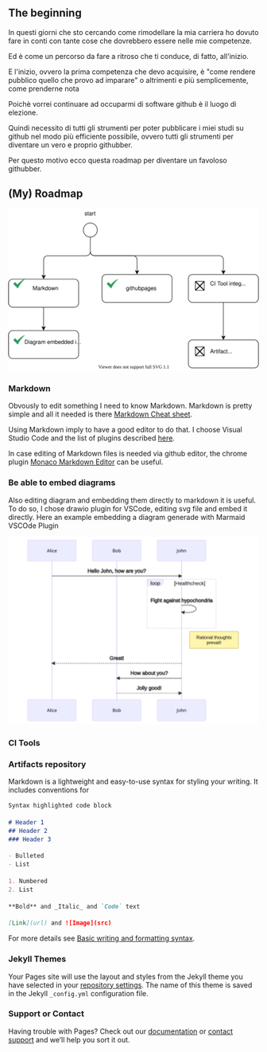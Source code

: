 ## The beginning
In questi giorni che sto cercando come rimodellare la mia carriera ho dovuto fare in conti con tante cose che dovrebbero essere nelle mie competenze.

Ed è come un percorso da fare a ritroso che ti conduce, di fatto, all'inizio.

E l'inizio, ovvero la prima competenza che devo acquisire, è "come rendere pubblico quello che provo ad imparare" o altrimenti e più semplicemente, come prenderne nota

Poichè vorrei continuare ad occuparmi di software github è il luogo di elezione.

Quindi necessito di tutti gli strumenti per poter pubblicare i miei studi su github nel modo più efficiente possibile, ovvero tutti gli strumenti per diventare un vero e proprio githubber.

Per questo motivo ecco questa roadmap per diventare un favoloso githubber.
## (My) Roadmap 

![My Roadmap](roadmap.drawio.svg)

### Markdown
Obvously to edit something I need to know Markdown. Markdown is pretty simple and all it needed is there [Markdown Cheat sheet](https://www.markdownguide.org/cheat-sheet/).

Using Markdown imply to have a good editor to do that. I choose Visual Studio Code and the list of plugins described [here](https://betterprogramming.pub/top-5-vscode-extensions-to-boost-productivity-when-using-markdown-b4d1bbeb7175).

In case editing of Markdown files is needed via github editor, the chrome plugin [Monaco Markdown Editor](https://chrome.google.com/webstore/detail/monaco-markdown-editor-fo/mmpbdjdnmhgkpligeniippcgfmkgkpnf/related) can be useful.

### Be able to embed diagrams

Also editing diagram and embedding them directly to markdown it is useful. To do so, I chose drawio plugin for VSCode, editing svg file and embed it directly. Here an example embedding a diagram generade with Marmaid VSCOde Plugin

![Exampe](sample.drawio.svg)

### CI Tools

### Artifacts repository

Markdown is a lightweight and easy-to-use syntax for styling your writing. It includes conventions for

```markdown
Syntax highlighted code block

# Header 1
## Header 2
### Header 3

- Bulleted
- List

1. Numbered
2. List

**Bold** and _Italic_ and `Code` text

[Link](url) and ![Image](src)
```

For more details see [Basic writing and formatting syntax](https://docs.github.com/en/github/writing-on-github/getting-started-with-writing-and-formatting-on-github/basic-writing-and-formatting-syntax).

### Jekyll Themes

Your Pages site will use the layout and styles from the Jekyll theme you have selected in your [repository settings](https://github.com/albertorugnone/githubber-roadmap/settings/pages). The name of this theme is saved in the Jekyll `_config.yml` configuration file.

### Support or Contact

Having trouble with Pages? Check out our [documentation](https://docs.github.com/categories/github-pages-basics/) or [contact support](https://support.github.com/contact) and we’ll help you sort it out.
